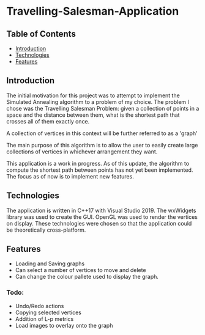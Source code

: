 # Travelling-Salesman-Application

## Table of Contents
* [Introduction](introduction)
* [Technologies](technologies)
* [Features](features)

## Introduction
The initial motivation for this project was to attempt to implement the Simulated Annealing algorithm to a
problem of my choice. The problem I chose was the Travelling Salesman Problem: given a collection of points 
in a space and the distance between them, what is the shortest path that crosses all of them exactly once.

A collection of vertices in this context will be further referred to as a 'graph'

The main purpose of this algorithm is to allow the user to easily create large collections of vertices in
whichever arrangement they want.

This application is a work in progress.
As of this update, the algorithm to compute the shortest path between points has not yet been implemented. 
The focus as of now is to implement new features.

## Technologies
The application is written in C++17 with Visual Studio 2019.
The wxWidgets library was used to create the GUI.
OpenGL was used to render the vertices on display.
These technologies were chosen so that the application could be theoretically cross-platform.

## Features
* Loading and Saving graphs
* Can select a number of vertices to move and delete
* Can change the colour pallete used to display the graph.

### Todo:
* Undo/Redo actions
* Copying selected vertices
* Addition of L-p metrics
* Load images to overlay onto the graph
